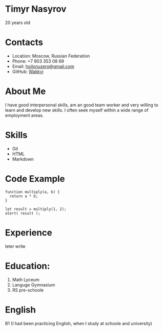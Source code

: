 # __Timyr Nasyrov__ 

20 years old

# Contacts

* Location: Moscow, Russian Federation
* Phone: +7 903 353 08 69
* Email: hoilonuzero@gmail.com
* GitHub: [Wakkyj](https://github.com/Wakkyj)


# About Me

I have good interpersonal skills, am an good team worker and very willing to learn and develop new skills.
I often seek myself within a wide range of employment areas.

# Skills

  * Git
  * HTML
  * Markdown
  
# Code Example

```
function multiply(a, b) {
  return a * b;
}

let result = multiply(1, 2);
alert( result );
```

# Experience

leter write

# Education:

1.  Math Lyceum
2.  Languge Gymnasium
3.  RS pre-schoole

# English

B1 (I had been practicing English, when I study at schoole and university)
